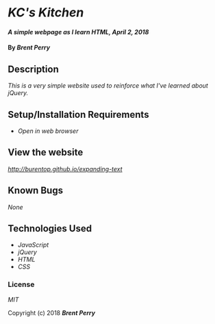 # _KC's Kitchen_

#### _A simple webpage as I learn HTML, April 2, 2018_

#### By _**Brent Perry**_

## Description

_This is a very simple website used to reinforce what I've learned about jQuery._

## Setup/Installation Requirements

* _Open in web browser_

## View the website

_http://burentop.github.io/expanding-text_

## Known Bugs

_None_

## Technologies Used

* _JavaScript_
* _jQuery_
* _HTML_
* _CSS_

### License

*MIT*

Copyright (c) 2018 **_Brent Perry_**
